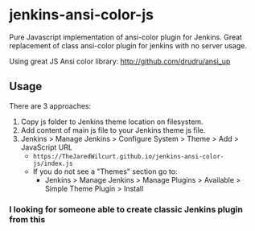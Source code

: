 # jenkins-ansi-color-js

Pure Javascript implementation of ansi-color plugin for Jenkins.
Great replacement of class ansi-color plugin for jenkins with no server usage.

Using great JS Ansi color library: http://github.com/drudru/ansi_up


## Usage

There are 3 approaches:

1. Copy js folder to Jenkins theme location on filesystem.
1. Add content of main js file to your Jenkins theme js file.
1. Jenkins > Manage Jenkins > Configure System > Theme > Add > JavaScript URL
    * `https://TheJaredWilcurt.github.io/jenkins-ansi-color-js/index.js`
    * If you do not see a "Themes" section go to:
        * Jenkins > Manage Jenkins > Manage Plugins > Available > Simple Theme Plugin > Install


### I looking for someone able to create classic Jenkins plugin from this
